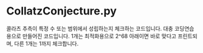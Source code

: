 # CollatzConjecture.py
콜라츠 추측이 특정 수 또는 범위에서 성립하는지 체크하는 코드입니다.
대충 코딩연습용으로 만들어진 코드입니다.
1개는 최적화용으로 2^68 아래이면 바로 맞다고 프린트되며, 다른 1개는 1까지 체크합니다.
